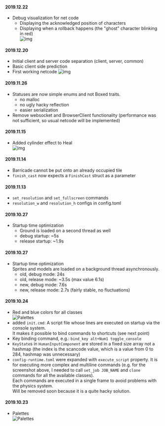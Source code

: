 #### 2019.12.22
- Debug visualization for net code
    - Displaying the acknowledged position of characters
    - Displaying when a rollback happens (the "ghost" character blinking in red)  
    ![img](https://trello-attachments.s3.amazonaws.com/558a94779b3b3c5d89efeaa6/5d3dad963f865934aa69f051/e075a6a2fcbcaff08f9b57d1906ffde1/moving_lag_rollback3.gif) 

#### 2019.12.20
- Initial client and server code separation (client, server, common)
- Basic client side prediction
- First working netcode
  ![img](https://trello-attachments.s3.amazonaws.com/558a94779b3b3c5d89efeaa6/5d3dad963f865934aa69f051/09a580a89ea26f3ff0ce50bdace71769/first_network.gif) 

#### 2019.11.26
- Statuses are now simple enums and not Boxed traits. 
    - no malloc
    - no ugly hacky reflection
    - easier serialization
- Remove websocket and BrowserClient functionality (performance was not sufficient, so usual netcode will be implemented) 
#### 2019.11.15
- Added cylinder effect to Heal  
![img](https://trello-attachments.s3.amazonaws.com/558a94779b3b3c5d89efeaa6/5d3dad963f865934aa69f051/c67f321d831cfb317c1f95558e584cce/Peek_2019-11-15_21-51.gif)

#### 2019.11.14
- Barricade cannot be put onto an already occupied tile
- `finish_cast` now expects a `FinishCast` struct as a parameter

#### 2019.11.13
- `set_resolution` and `set_fullscreen` commands
- `resolution_w` and `resolution_h` configs in config.toml

#### 2019.10.27
- Startup time optimization
    - Ground is loaded on a second thread as well
    - debug startup: ~5s
    - release startup: ~1.9s
    
#### 2019.10.27
- Startup time optimization  
Sprites and models are loaded on a background thread asynchronously. 
    - old, debug mode: 24s
    - old, release mode: ~3.5s (max value 6.1s)
    - new, debug mode: 7.6s
    - new, release mode: 2.7s (fairly stable, no fluctuations)

#### 2019.10.24
- Red and blue colors for all classes  
![Palettes](https://trello-attachments.s3.amazonaws.com/558a94779b3b3c5d89efeaa6/5d3dad963f865934aa69f051/c22dd3a7eda670ad6b1268ff12697d54/image.png)
- added `init.cmd`: A script file whose lines are executed on startup via the console system.  
It makes it possible to bind commands to shortcuts (see next point)
- Key binding command, e.g.: ``bind_key alt+Num1 toggle_console``
- `KeyState`s in `HumanInputComponent` are stored in a fixed size array not a hashmap (the index is the scancode value, which is a value from 0 to 284, hashmap was unnecessary)
- ``config-runtime.toml`` were expanded with `execute_script` property. It is for executing more complex and multiline commands (e.g. for the screenshot above, I needed to call `set_job JOB_NAME` and `clone` commands for all the available classes).  
Each commands are executed in a single frame to avoid problems with the physics system.  
Will be removed soon because it is a quite hacky solution.

#### 2019.10.23
- Palettes  
![Palettes](https://trello-attachments.s3.amazonaws.com/558a94779b3b3c5d89efeaa6/5d3dad963f865934aa69f051/2e4b89ed1f83638bc885f9ee0bf215ef/image.png)
